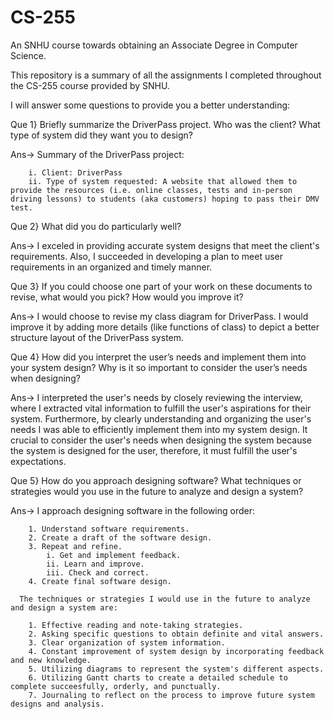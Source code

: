 # CS-255
An SNHU course towards obtaining an Associate Degree in Computer Science.

This repository is a summary of all the assignments I completed throughout the CS-255 course provided by SNHU.

I will answer some questions to provide you a better understanding:

Que 1} Briefly summarize the DriverPass project. Who was the client? What type of system did they want you to design?

Ans-> Summary of the DriverPass project:

        i. Client: DriverPass
        ii. Type of system requested: A website that allowed them to provide the resources (i.e. online classes, tests and in-person driving lessons) to students (aka customers) hoping to pass their DMV test.
        
Que 2} What did you do particularly well?

Ans-> I exceled in providing accurate system designs that meet the client's requirements. Also, I succeeded in developing a plan to meet user requirements in an organized and timely manner.

Que 3} If you could choose one part of your work on these documents to revise, what would you pick? How would you improve it?

Ans-> I would choose to revise my class diagram for DriverPass. I would improve it by adding more details (like functions of class) to depict a better structure layout of the DriverPass system.

Que 4} How did you interpret the user’s needs and implement them into your system design? Why is it so important to consider the user’s needs when designing?

Ans-> I interpreted the user's needs by closely reviewing the interview, where I extracted vital information to fulfill the user's aspirations for their system. Furthermore, by clearly understanding and organizing the user's needs I was able to efficiently implement them into my system design. It crucial to consider the user's needs when designing the system because the system is designed for the user, therefore, it must fulfill the user's expectations.

Que 5} How do you approach designing software? What techniques or strategies would you use in the future to analyze and design a system?

Ans-> I approach designing software in the following order:

        1. Understand software requirements.
        2. Create a draft of the software design.
        3. Repeat and refine.
            i. Get and implement feedback.
            ii. Learn and improve.
            iii. Check and correct.
        4. Create final software design.

      The techniques or strategies I would use in the future to analyze and design a system are:
      
        1. Effective reading and note-taking strategies.
        2. Asking specific questions to obtain definite and vital answers.
        3. Clear organization of system information.
        4. Constant improvement of system design by incorporating feedback and new knowledge.
        5. Utilizing diagrams to represent the system's different aspects.
        6. Utilizing Gantt charts to create a detailed schedule to complete succeesfully, orderly, and punctually.
        7. Journaling to reflect on the process to improve future system designs and analysis.
        
      
